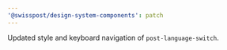 ```yaml
---
'@swisspost/design-system-components': patch
---
```


Updated style and keyboard navigation of `post-language-switch`.
